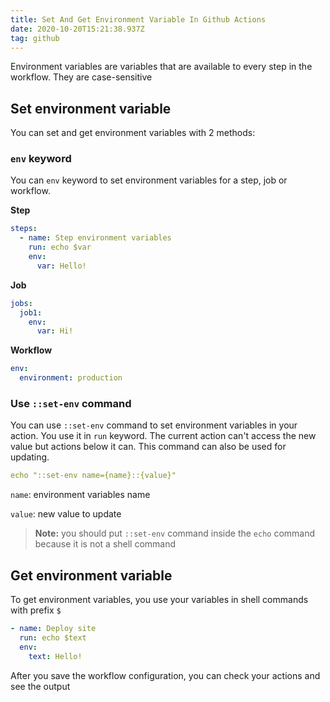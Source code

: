 ```yaml
---
title: Set And Get Environment Variable In Github Actions
date: 2020-10-20T15:21:38.937Z
tag: github
---
```


Environment variables are variables that are available to every step in the workflow. They are case-sensitive

## Set environment variable

You can set and get environment variables with 2 methods:

### `env` keyword

You can `env` keyword to set environment variables for a step, job or workflow.

**Step**

```yaml
steps:
  - name: Step environment variables
    run: echo $var
    env:
      var: Hello!
```

**Job**

```yaml
jobs:
  job1:
    env:
      var: Hi!
```

**Workflow**

```yaml
env:
  environment: production
```

### Use `::set-env` command

You can use `::set-env` command to set environment variables in your action. You use it in `run` keyword. The current action can't access the new value but actions below it can. This command can also be used for updating.

```yaml
echo "::set-env name={name}::{value}"
```

`name`: environment variables name

`value`: new value to update

> **Note:** you should put `::set-env` command inside the `echo` command because it is not a shell command

## Get environment variable

To get environment variables, you use your variables in shell commands with prefix `$`

```yaml
- name: Deploy site
  run: echo $text
  env:
    text: Hello!
```

After you save the workflow configuration, you can check your actions and see the output

